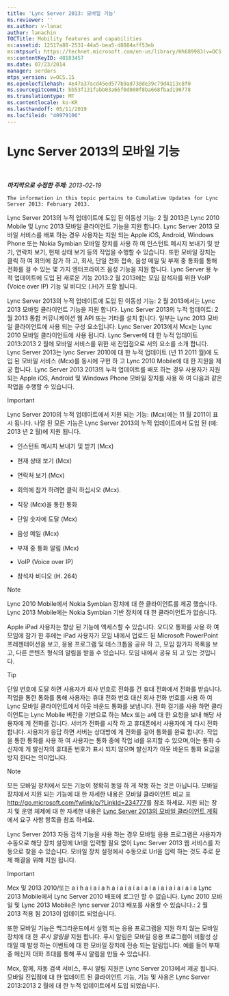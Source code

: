 ```yaml
---
title: 'Lync Server 2013: 모바일 기능'
ms.reviewer: ''
ms.author: v-lanac
author: lanachin
TOCTitle: Mobility features and capabilities
ms:assetid: 12517a88-2531-44a5-bea5-d8884aff53eb
ms:mtpsurl: https://technet.microsoft.com/en-us/library/Hh689983(v=OCS.15)
ms:contentKeyID: 48183457
ms.date: 07/23/2014
manager: serdars
mtps_version: v=OCS.15
ms.openlocfilehash: 4e47a37acd45ed577b9ad730de39c79d4113c8f0
ms.sourcegitcommit: bb53f131fabb03a66f0d000f8ba668fbad190778
ms.translationtype: MT
ms.contentlocale: ko-KR
ms.lasthandoff: 05/11/2019
ms.locfileid: "40979106"
---
```

<div data-xmlns="http://www.w3.org/1999/xhtml">

<div class="topic" data-xmlns="http://www.w3.org/1999/xhtml" data-msxsl="urn:schemas-microsoft-com:xslt" data-cs="http://msdn.microsoft.com/en-us/">

<div data-asp="http://msdn2.microsoft.com/asp">

# <a name="mobility-features-and-capabilities-in-lync-server-2013"></a>Lync Server 2013의 모바일 기능

</div>

<div id="mainSection">

<div id="mainBody">

<span> </span>

_**마지막으로 수정한 주제:** 2013-02-19_

    The information in this topic pertains to Cumulative Updates for Lync Server 2013: February 2013.

Lync Server 2013의 누적 업데이트에 도입 된 이동성 기능: 2 월 2013은 Lync 2010 Mobile 및 Lync 2013 모바일 클라이언트 기능을 지원 합니다. Lync Server 2013 모바일 서비스를 배포 하는 경우 사용자는 지원 되는 Apple iOS, Android, Windows Phone 또는 Nokia Symbian 모바일 장치를 사용 하 여 인스턴트 메시지 보내기 및 받기, 연락처 보기, 현재 상태 보기 등의 작업을 수행할 수 있습니다. 또한 모바일 장치는 클릭 하 여 회의에 참가 하 고, 회사, 단일 전화 접속, 음성 메일 및 부재 중 통화를 통해 전화를 걸 수 있는 몇 가지 엔터프라이즈 음성 기능을 지원 합니다. Lync Server 용 누적 업데이트에 도입 된 새로운 기능 2013:2 월 2013에는 모임 참석자를 위한 VoIP (Voice over IP) 기능 및 비디오 (.H)가 포함 됩니다.

Lync Server 2013의 누적 업데이트에 도입 된 이동성 기능: 2 월 2013에서는 Lync 2013 모바일 클라이언트 기능을 지원 합니다. Lync Server 2013의 누적 업데이트: 2 월 2013 통합 커뮤니케이션 웹 API 또는 기타를 설치 합니다. 일부는 Lync 2013 모바일 클라이언트에 사용 되는 구성 요소입니다. Lync Server 2013에서 Mcx는 Lync 2010 모바일 클라이언트에 사용 됩니다. Lync Server에 대 한 누적 업데이트 2013:2013 2 월에 모바일 서비스를 위한 새 진입점으로 서의 요소를 소개 합니다. Lync Server 2013는 lync Server 2010에 대 한 누적 업데이트 (년 11 2011 월)에 도입 된 모바일 서비스 (Mcx)를 동시에 구현 하 고 Lync 2010 Mobile에 대 한 지원을 제공 합니다. Lync Server 2013 2013의 누적 업데이트를 배포 하는 경우 사용자가 지원 되는 Apple iOS, Android 및 Windows Phone 모바일 장치를 사용 하 여 다음과 같은 작업을 수행할 수 있습니다.

<div>


> [!IMPORTANT]  
> Lync Server 2010의 누적 업데이트에서 지원 되는 기능: (Mcx)에는 11 월 2011이 표시 됩니다. 나열 된 모든 기능은 Lync Server 2013의 누적 업데이트에서 도입 된 (예: 2013 년 2 월)에 지원 됩니다.



</div>

  - 인스턴트 메시지 보내기 및 받기 (Mcx)

  - 현재 상태 보기 (Mcx)

  - 연락처 보기 (Mcx)

  - 회의에 참가 하려면 클릭 하십시오 (Mcx).

  - 직장 (Mcx)을 통한 통화

  - 단일 숫자에 도달 (Mcx)

  - 음성 메일 (Mcx)

  - 부재 중 통화 알림 (Mcx)

  - VoIP (Voice over IP)

  - 참석자 비디오 (H. 264)

<div>


> [!NOTE]  
> Lync 2010 Mobile에서 Nokia Symbian 장치에 대 한 클라이언트를 제공 했습니다. Lync 2013 Mobile에는 Nokia Symbian 기반 장치에 대 한 클라이언트가 없습니다.



</div>

Apple iPad 사용자는 향상 된 기능에 액세스할 수 있습니다. 오디오 통화를 사용 하 여 모임에 참가 한 후에는 iPad 사용자가 모임 내에서 업로드 된 Microsoft PowerPoint 프레젠테이션을 보고, 응용 프로그램 및 데스크톱을 공유 하 고, 모임 참가자 목록을 보고, 다른 콘텐츠 형식의 알림을 받을 수 있습니다. 모임 내에서 공유 되 고 있는 것입니다.

<div>


> [!TIP]  
> 단일 번호에 도달 하면 사용자가 회사 번호로 전화를 건 휴대 전화에서 전화를 받습니다. 작업을 통한 통화를 통해 사용자는 휴대 전화 번호 대신 회사 전화 번호를 사용 하 여 Lync 모바일 클라이언트에서 아웃 바운드 통화를 보냅니다. 전화 걸기를 사용 하면 클라이언트는 Lync Mobile 버전을 기반으로 하는 Mcx 또는 a에 대 한 요청을 보내 해당 사용자에 게 전화를 겁니다. 서버가 전화를 시작 하 고 휴대폰에서 사용자에 게 다시 전화 합니다. 사용자가 응답 하면 서버는 상대방에 게 전화를 걸어 통화를 완료 합니다. 작업을 통한 통화를 사용 하 여 사용자는 통화 중에 작업 id를 유지할 수 있으며,이는 통화 수신자에 게 발신자의 휴대폰 번호가 표시 되지 않으며 발신자가 아웃 바운드 통화 요금을 방지 한다는 의미입니다.



</div>

<div>


> [!NOTE]  
> 모든 모바일 장치에서 모든 기능이 정확히 동일 하 게 작동 하는 것은 아닙니다. 모바일 장치에서 지원 되는 기능에 대 한 자세한 내용은 모바일 클라이언트 비교 표 <A href="http://go.microsoft.com/fwlink/p/?linkid=234777">http://go.microsoft.com/fwlink/p/?LinkId=234777</A>를 참조 하세요. 지원 되는 장치 및 운영 체제에 대 한 자세한 내용은 <A href="lync-server-2013-planning-for-mobile-clients.md">Lync Server 2013의 모바일 클라이언트 계획</A>에서 요구 사항 항목을 참조 하세요.



</div>

Lync Server 2013 자동 검색 기능을 사용 하는 경우 모바일 응용 프로그램은 사용자가 수동으로 해당 장치 설정에 Url을 입력할 필요 없이 Lync Server 2013 웹 서비스를 자동으로 찾을 수 있습니다. 모바일 장치 설정에서 수동으로 Url을 입력 하는 것도 주로 문제 해결을 위해 지원 됩니다.

<div>


> [!IMPORTANT]  
> Mcx 및 2013 2010/또는 a i h a i a i a h a i a i a i a i a i a i a i a i a i a i a Lync 2013 Mobile에서 Lync Server 2010 배포에 로그인 할 수 없습니다. Lync 2010 모바일 및 Lync 2013 Mobile은 lync server 2013 배포를 사용할 수 있습니다.: 2 월 2013 적용 됨 2013이 업데이트 되었습니다.



</div>

또한 모바일 기능은 백그라운드에서 실행 되는 응용 프로그램을 지원 하지 않는 모바일 장치에 대 한 *푸시 알림을* 지원 합니다. 푸시 알림은 모바일 응용 프로그램이 비활성 상태일 때 발생 하는 이벤트에 대 한 모바일 장치에 전송 되는 알림입니다. 예를 들어 부재 중 메신저 대화 초대를 통해 푸시 알림을 만들 수 있습니다.

Mcx, 함께, 자동 검색 서비스, 푸시 알림 지원은 Lync Server 2013에서 제공 됩니다. 모바일 진입점에 대 한 업데이트 된 클라이언트 기능, 기능 및 사용은 Lync Server 2013:2013 2 월에 대 한 누적 업데이트에서 도입 되었습니다.

</div>

<span> </span>

</div>

</div>

</div>


